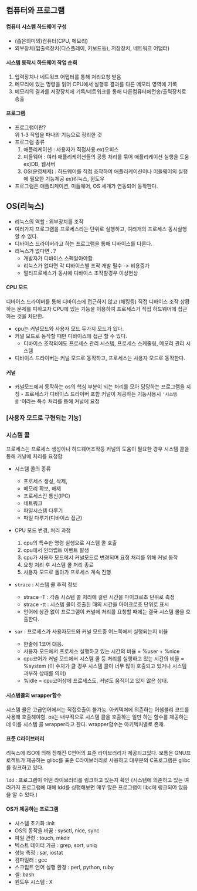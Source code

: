 
## 컴퓨터와 프로그램
#### 컴퓨터 시스템 하드웨어 구성
 - (좁은의미의)컴퓨터(CPU, 메모리)
 - 외부장치(입출력장치(디스플레이, 키보드등), 저장장치, 네트워크 어댑터)

 #### 시스템 동작시 하드웨어 작업 순회
1. 입력장치나 네트워크 어댑터를 통해 처리요청 받음
2. 메모리에 있는 명령을 읽어 CPU에서 실행후 결과를 다른 메모리 영역에 기록
3. 메모리의 결과를 저장장치에 기록/네트워크를 통해 다른컴퓨터에전송/출력장치로 송출

#### 프로그램 
 - 프로그램이란?  
 위 1-3 작업을 파나의 기능으로 정리한 것
 - 프로그램 종류  
    1. 애플리케이션 : 사용자가 직접사용 ex)오피스
    2. 미들웨어 : 여러 애플리케이션들의 공통 처리를 묶어 애플리케이션 실행을 도움 ex)DB, 웹서버
    3. OS(운영체제) : 하드웨어를 직접 조작하여 애플리케이션이나 미들웨어의 실행에 필요한 기능제공 ex)리눅스, 윈도우  
- 프로그램은 애플리케이션, 미들웨어, OS 세개가 연동되어 동작한다.  


## OS(리눅스)  
- 리눅스의 역할 : 외부장치를 조작  
-  여러가지 프로그램을 프로세스라는 단위로 실행하고, 여러개의 프로세스 동시실행 할 수 있다. 
- 디바이스 드라이버라고 하는 프로그램을 통해 디바이스를 다룬다. 
- 리눅스가 없다면 ..?
    - 개발자가 디바이스 스펙알아야함
    - 리눅스가 없다면 각 디바이스별 조작 개발 필수 -> 비용증가  
    - 멀티프로세스가 동시에 디바이스 조작할경우 이상현상 

#### CPU 모드  
디바이스 드라이버를 통해 디바이스에 접근하지 않고 (해킹등) 직접 디바이스 조작 상황하는 문제를 피하고자 CPU에 있는 기능을 이용하여 프로세스가 직접 하드웨어에 접근하는 것을 차단한. 
- cpu는 커널모드와 사용자 모드 두가지 모드가 있다.  
- 커널 모드로 동작할 때만 디바이스에 접근 할 수 있다.
    - 디바이스 조작외에도 프로세스 관리 시스템, 프로세스 스케줄링, 메모리 관리 시스템
- 디바이스 드라이버는 커널 모드로 동작하고, 프로세스는 사용자 모드로 동작한다.

#### 커널 
- 커널모드에서 동작하는 os의 핵심 부분이 되는 처리를 모아 담당하는 프로그램을 지칭 - 프로세스가 디바이스 드라이버 포함 커널이 제공하는 기능사용시 `'시스템 콜'`이라는 특수 처리를 통해 커널에 요청


### [사용자 모드로 구현되는 기능] 
### 시스템 콜 
프로세스는 프로세스 생성이나 하드웨어조작등 커널의 도움이 필요한 경우 시스템 콜을 통해 커널에 처리를 요청함 

- 시스템 콜의 종류 
    -  프로세스 생성, 삭제, 
    - 메모리 확보, 해제
    - 프로세스간 통신(IPC)
    - 네트워크
    - 파일시스템 다루기 
    - 파일 다루기(디바이스 접근)
- CPU 모드 변경, 처리 과정  
    1. cpu의 특수한 명령 실행으로 시스템 콜 호출
    2. cpu에서 인터럽트 이벤트 발생
    3. cpu가 사용자 모드에서 커널모드로 변경되며 요청 처리를 위해 커널 동작
    4. 요청 처리 후 시스템 콜 처리 종료
    5. 사용자 모드로 돌아가 프로세스 계속 진행

- `strace`  : 시스템 콜 추적 정보
    - strace -T : 각종 시스템 콜 처리에 걸린 시간을 마이크로초 단위로 측정
    - strace -tt : 시스템 콜이 호출된 때의 시간을 마이크로초 단위로 표시
    - 언어에 상관 없이 프로그램이 커널에 처리를 요청할 때에는 결국 시스템 콜을 호출한다.  
- `sar`  :  프로세스가 사용자모드와 커널 모드중 어느쪽에서 실행되는지 비율
    - 한줄에 1코어 대응.
    - 사용자 모드에서 프로세스 실행하고 있는 시간의 비율 = %user + %nice
    - cpu코어가 커널 모드에서 시스템 콜 등 처리를 실행하고 있는 시간의 비율 = %system  (이 수치가 클 경우 시스템 콜이 너무 많이 호출되고 있거나 시스템 과부하 상태를 의미)
    - %idle = cpu코어상에 프로세스도, 커널도 움직이고 있지 않은 상태.    

#### 시스템콜의 wrapper함수  
시스템 콜은 고급언어에서는 직접호출이 불가능. 아키텍처에 의존하는 어셈블리 코드를 사용해 호출해야함.
os는 내부적으로 시스템 콜을 호출하는 일만 하는 함수를 제공하는데 이를 시스템 콜 wrapper라고 한다. wrapper함수는 아키텍처별로 존재.

#### 표준 C라이브러리
리눅스에 ISO에 의해 정해진 C언어의 표준 라이브러리가 제공되고있다.
보통은 GNU프로젝트가 제공하는 glibc를 표준 C라이브러리로 사용하고 대부분의 C프로그램은 glibc를 링크하고 있다. 

`ldd` : 프로그램이 어떤 라이브러리를 링크하고 있는지 확인 
(시스템에 의존하고 있는 여러가지 프로그램에 대해 ldd를 싱행해보면 매우 많은 프로그램이 libc에 링크되어 있음을 알 수 있다.)

#### OS가 제공하는 프로그램
- 시스템 초기화 :init
- OS의 동작을 바꿈 : sysctl, nice, sync
- 파일 관련 : touch, mkdir
- 텍스트 데이터 가공 : grep, sort, uniq
- 성능 측정 : sar, iostat
- 컴파일러 : gcc
- 스크립트 언어 실행 환경 : perl, python, ruby
- 셸: bash
- 윈도우 시스템 : X

    
   

 
